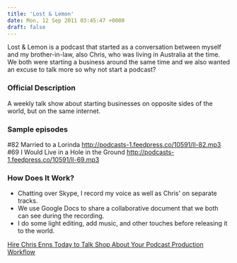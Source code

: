 ```yaml
---
title: 'Lost & Lemon'
date: Mon, 12 Sep 2011 03:45:47 +0000
draft: false
---
```


Lost & Lemon is a podcast that started as a conversation between myself and my brother-in-law, also Chris, who was living in Australia at the time. We both were starting a business around the same time and we also wanted an excuse to talk more so why not start a podcast?

### Official Description

A weekly talk show about starting businesses on opposite sides of the world, but on the same internet.

### Sample episodes

#82 Married to a Lorinda http://podcasts-1.feedpress.co/10591/ll-82.mp3 #69 I Would Live in a Hole in the Ground http://podcasts-1.feedpress.co/10591/ll-69.mp3

### How Does It Work?

*   Chatting over Skype, I record my voice as well as Chris' on separate tracks.
*   We use Google Docs to share a collaborative document that we both can see during the recording.
*   I do some light editing, add music, and other touches before releasing it to the world.

[](https://itunes.apple.com/ca/podcast/lost-lemon-brothers-in-business/id467564174?mt=2&at=10l4Ki)[Hire Chris Enns Today to Talk Shop About Your Podcast Production Workflow](/contact/)